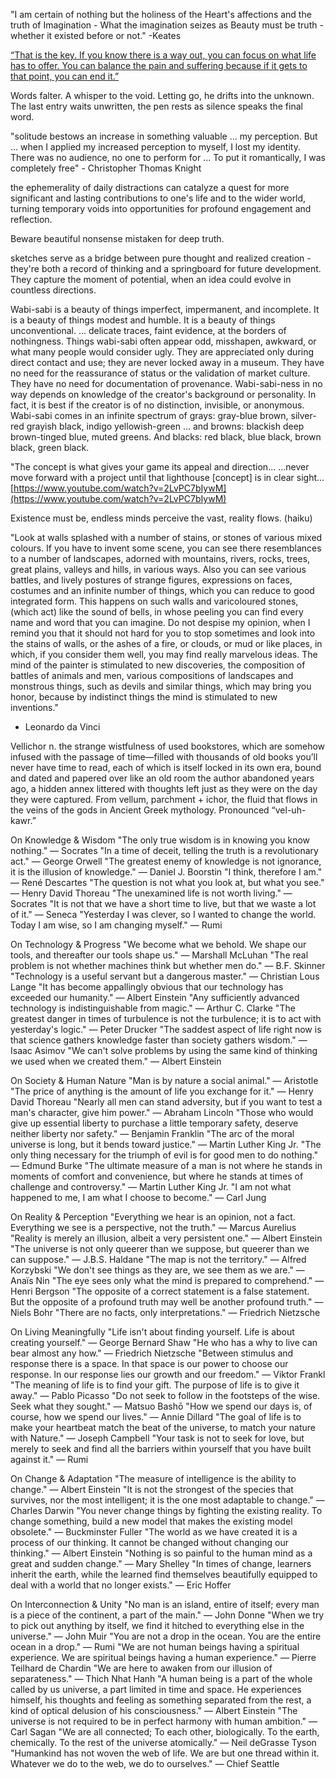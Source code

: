"I am certain of nothing but the holiness of the Heart's affections and the truth of Imagination - What the imagination seizes as Beauty must be truth - whether it existed before or not." -Keates

[“That is the key. If you know there is a way out, you can focus on what life has to offer. You can balance the pain and suffering because if it gets to that point, you can end it.”](
https://www.ncbi.nlm.nih.gov/pmc/articles/PMC5378484/)

Words falter. A whisper to the void. Letting go, he drifts into the unknown.
The last entry waits unwritten, the pen rests as silence speaks the final word.

"solitude bestows an increase in something valuable ... my perception. But ... when I applied my increased perception to myself, I lost my identity. There was no audience, no one to perform for ... To put it romantically, I was completely free" - Christopher Thomas Knight

the ephemerality of daily distractions can catalyze a quest for more significant and lasting contributions to one's life and to the wider world, turning temporary voids into opportunities for profound engagement and reflection.

Beware beautiful nonsense mistaken for deep truth.

sketches serve as a bridge between pure thought and realized creation - they're both a record of thinking and a springboard for future development. They capture the moment of potential, when an idea could evolve in countless directions.

Wabi-sabi is a beauty of things imperfect, impermanent, and incomplete. It is a beauty of things modest and humble. It is a beauty of things unconventional. ... delicate traces, faint evidence, at the borders of nothingness. 
Things wabi-sabi often appear odd, misshapen, awkward, or what many people would consider ugly. They are appreciated only during direct contact and use; they are never locked away in a museum. They have no need for the reassurance of status or the validation of market culture. They have no need for documentation of provenance. 
Wabi-sabi-ness in no way depends on knowledge of the creator's background or personality. In fact, it is best if the creator is of no distinction, invisible, or anonymous. 
Wabi-sabi comes in an infinite spectrum of grays: gray-blue brown, silver-red grayish black, indigo yellowish-green ... and browns: blackish deep brown-tinged blue, muted greens. And blacks: red black, blue black, brown black, green black.

"The concept is what gives your game its appeal and direction...
...never move forward with a project until that lighthouse [concept] is in clear sight...
[https://www.youtube.com/watch?v=2LvPC7bIywM](https://www.youtube.com/watch?v=2LvPC7bIywM)

Existence must be,
endless minds perceive the vast,
reality flows. (haiku)

"Look at walls splashed with a number of stains, or stones of various mixed colours. If you have to invent some scene, you can see there resemblances to a number of landscapes, adorned with mountains, rivers, rocks, trees, great plains, valleys and hills, in various ways. Also you can see various battles, and lively postures of strange figures, expressions on faces, costumes and an infinite number of things, which you can reduce to good integrated form. This happens on such walls and varicoloured stones, (which act) like the sound of bells, in whose peeling you can find every name and word that you can imagine.
Do not despise my opinion, when I remind you that it should not hard for you to stop sometimes and look into the stains of walls, or the ashes of a fire, or clouds, or mud or like places, in which, if you consider them well, you may find really marvelous ideas. The mind of the painter is stimulated to new discoveries, the composition of battles of animals and men, various compositions of landscapes and monstrous things, such as devils and similar things, which may bring you honor, because by indistinct things the mind is stimulated to new inventions."
- Leonardo da Vinci 

Vellichor
n. the strange wistfulness of used bookstores, which are somehow infused with the passage of time—filled with thousands of old books you’ll never have time to read, each of which is itself locked in its own era, bound and dated and papered over like an old room the author abandoned years ago, a hidden annex littered with thoughts left just as they were on the day they were captured.
From vellum, parchment + ichor, the fluid that flows in the veins of the gods in Ancient Greek mythology. Pronounced “vel-uh-kawr.”

On Knowledge & Wisdom
"The only true wisdom is in knowing you know nothing." — Socrates
"In a time of deceit, telling the truth is a revolutionary act." — George Orwell
"The greatest enemy of knowledge is not ignorance, it is the illusion of knowledge." — Daniel J. Boorstin
"I think, therefore I am." — René Descartes
"The question is not what you look at, but what you see." — Henry David Thoreau
"The unexamined life is not worth living." — Socrates
"It is not that we have a short time to live, but that we waste a lot of it." — Seneca
"Yesterday I was clever, so I wanted to change the world. Today I am wise, so I am changing myself." — Rumi

On Technology & Progress
"We become what we behold. We shape our tools, and thereafter our tools shape us." — Marshall McLuhan
"The real problem is not whether machines think but whether men do." — B.F. Skinner
"Technology is a useful servant but a dangerous master." — Christian Lous Lange
"It has become appallingly obvious that our technology has exceeded our humanity." — Albert Einstein
"Any sufficiently advanced technology is indistinguishable from magic." — Arthur C. Clarke
"The greatest danger in times of turbulence is not the turbulence; it is to act with yesterday's logic." — Peter Drucker
"The saddest aspect of life right now is that science gathers knowledge faster than society gathers wisdom." — Isaac Asimov
"We can't solve problems by using the same kind of thinking we used when we created them." — Albert Einstein

On Society & Human Nature
"Man is by nature a social animal." — Aristotle
"The price of anything is the amount of life you exchange for it." — Henry David Thoreau
"Nearly all men can stand adversity, but if you want to test a man's character, give him power." — Abraham Lincoln
"Those who would give up essential liberty to purchase a little temporary safety, deserve neither liberty nor safety." — Benjamin Franklin
"The arc of the moral universe is long, but it bends toward justice." — Martin Luther King Jr.
"The only thing necessary for the triumph of evil is for good men to do nothing." — Edmund Burke
"The ultimate measure of a man is not where he stands in moments of comfort and convenience, but where he stands at times of challenge and controversy." — Martin Luther King Jr.
"I am not what happened to me, I am what I choose to become." — Carl Jung

On Reality & Perception
"Everything we hear is an opinion, not a fact. Everything we see is a perspective, not the truth." — Marcus Aurelius
"Reality is merely an illusion, albeit a very persistent one." — Albert Einstein
"The universe is not only queerer than we suppose, but queerer than we can suppose." — J.B.S. Haldane
"The map is not the territory." — Alfred Korzybski
"We don't see things as they are, we see them as we are." — Anaïs Nin
"The eye sees only what the mind is prepared to comprehend." — Henri Bergson
"The opposite of a correct statement is a false statement. But the opposite of a profound truth may well be another profound truth." — Niels Bohr
"There are no facts, only interpretations." — Friedrich Nietzsche

On Living Meaningfully
"Life isn't about finding yourself. Life is about creating yourself." — George Bernard Shaw
"He who has a why to live can bear almost any how." — Friedrich Nietzsche
"Between stimulus and response there is a space. In that space is our power to choose our response. In our response lies our growth and our freedom." — Viktor Frankl
"The meaning of life is to find your gift. The purpose of life is to give it away." — Pablo Picasso
"Do not seek to follow in the footsteps of the wise. Seek what they sought." — Matsuo Bashō
"How we spend our days is, of course, how we spend our lives." — Annie Dillard
"The goal of life is to make your heartbeat match the beat of the universe, to match your nature with Nature." — Joseph Campbell
"Your task is not to seek for love, but merely to seek and find all the barriers within yourself that you have built against it." — Rumi

On Change & Adaptation
"The measure of intelligence is the ability to change." — Albert Einstein
"It is not the strongest of the species that survives, nor the most intelligent; it is the one most adaptable to change." — Charles Darwin
"You never change things by fighting the existing reality. To change something, build a new model that makes the existing model obsolete." — Buckminster Fuller
"The world as we have created it is a process of our thinking. It cannot be changed without changing our thinking." — Albert Einstein
"Nothing is so painful to the human mind as a great and sudden change." — Mary Shelley
"In times of change, learners inherit the earth, while the learned find themselves beautifully equipped to deal with a world that no longer exists." — Eric Hoffer

On Interconnection & Unity
"No man is an island, entire of itself; every man is a piece of the continent, a part of the main." — John Donne
"When we try to pick out anything by itself, we find it hitched to everything else in the universe." — John Muir
"You are not a drop in the ocean. You are the entire ocean in a drop." — Rumi
"We are not human beings having a spiritual experience. We are spiritual beings having a human experience." — Pierre Teilhard de Chardin
"We are here to awaken from our illusion of separateness." — Thich Nhat Hanh
"A human being is a part of the whole called by us universe, a part limited in time and space. He experiences himself, his thoughts and feeling as something separated from the rest, a kind of optical delusion of his consciousness." — Albert Einstein
"The universe is not required to be in perfect harmony with human ambition." — Carl Sagan
"We are all connected; To each other, biologically. To the earth, chemically. To the rest of the universe atomically." — Neil deGrasse Tyson
"Humankind has not woven the web of life. We are but one thread within it. Whatever we do to the web, we do to ourselves." — Chief Seattle